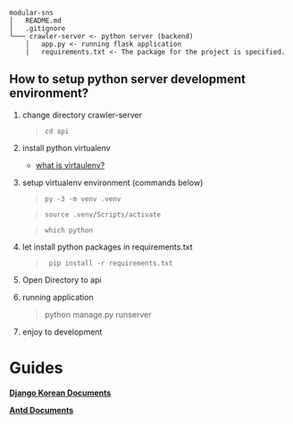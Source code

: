 ```
modular-sns
│   README.md
│   .gitignore  
└─── crawler-server <- python server (backend)
    │   app.py <- running flask application
    |   requirements.txt <- The package for the project is specified.
```
## How to setup python server development environment?
   1. change directory crawler-server
      > ```cd api```
   2. install python virtualenv
      - [what is virtaulenv?](https://www.daleseo.com/python-venv/)
   3. setup virtualenv environment (commands below)
      > ```py -3 -m venv .venv```

      > ```source .venv/Scripts/activate```

      > ``` which python ```
   4. let install python packages in requirements.txt
      >``` pip install -r requirements.txt```
   5. Open Directory to api
   6. running application
      > python manage.py runserver
   7. enjoy to development

# Guides
**[Django Korean Documents](https://docs.djangoproject.com/ko/4.1/)**

**[Antd Documents](https://ant.design/docs/react/introduce)**

